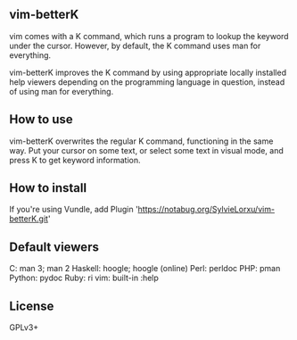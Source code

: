 ## vim-betterK

vim comes with a K command, which runs a program to lookup the keyword under 
the cursor. However, by default, the K command uses man for everything.

vim-betterK improves the K command by using appropriate locally installed help 
viewers depending on the programming language in question, instead of using 
man for everything.

## How to use
vim-betterK overwrites the regular K command, functioning in the same way. Put 
your cursor on some text, or select some text in visual mode, and press K to 
get keyword information.

## How to install
If you're using Vundle, add
    Plugin 'https://notabug.org/SylvieLorxu/vim-betterK.git'

## Default viewers
C: man 3; man 2
Haskell: hoogle; hoogle (online)
Perl: perldoc
PHP: pman
Python: pydoc
Ruby: ri
vim: built-in :help

## License
GPLv3+
